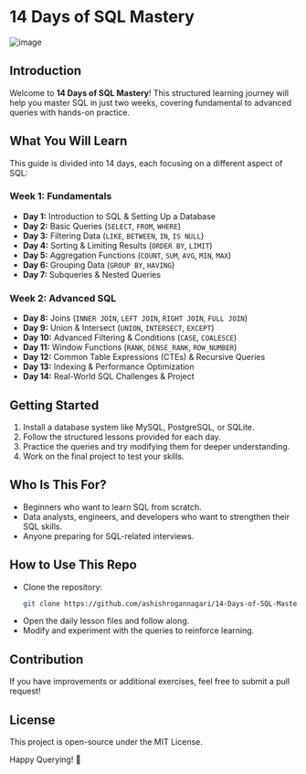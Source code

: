 # 14 Days of SQL Mastery
![image](https://github.com/user-attachments/assets/53975ffb-1f46-4816-a0ee-906dace09d23)


## Introduction
Welcome to **14 Days of SQL Mastery**! This structured learning journey will help you master SQL in just two weeks, covering fundamental to advanced queries with hands-on practice.

## What You Will Learn
This guide is divided into 14 days, each focusing on a different aspect of SQL:

### **Week 1: Fundamentals**
- **Day 1:** Introduction to SQL & Setting Up a Database
- **Day 2:** Basic Queries (`SELECT`, `FROM`, `WHERE`)
- **Day 3:** Filtering Data (`LIKE`, `BETWEEN`, `IN`, `IS NULL`)
- **Day 4:** Sorting & Limiting Results (`ORDER BY`, `LIMIT`)
- **Day 5:** Aggregation Functions (`COUNT`, `SUM`, `AVG`, `MIN`, `MAX`)
- **Day 6:** Grouping Data (`GROUP BY`, `HAVING`)
- **Day 7:** Subqueries & Nested Queries

### **Week 2: Advanced SQL**
- **Day 8:** Joins (`INNER JOIN`, `LEFT JOIN`, `RIGHT JOIN`, `FULL JOIN`)
- **Day 9:** Union & Intersect (`UNION`, `INTERSECT`, `EXCEPT`)
- **Day 10:** Advanced Filtering & Conditions (`CASE`, `COALESCE`)
- **Day 11:** Window Functions (`RANK`, `DENSE_RANK`, `ROW_NUMBER`)
- **Day 12:** Common Table Expressions (CTEs) & Recursive Queries
- **Day 13:** Indexing & Performance Optimization
- **Day 14:** Real-World SQL Challenges & Project

## Getting Started
1. Install a database system like MySQL, PostgreSQL, or SQLite.
2. Follow the structured lessons provided for each day.
3. Practice the queries and try modifying them for deeper understanding.
4. Work on the final project to test your skills.

## Who Is This For?
- Beginners who want to learn SQL from scratch.
- Data analysts, engineers, and developers who want to strengthen their SQL skills.
- Anyone preparing for SQL-related interviews.

## How to Use This Repo
- Clone the repository:  
  ```sh
  git clone https://github.com/ashishrogannagari/14-Days-of-SQL-Mastery.git
  ```
- Open the daily lesson files and follow along.
- Modify and experiment with the queries to reinforce learning.

## Contribution
If you have improvements or additional exercises, feel free to submit a pull request!

## License
This project is open-source under the MIT License.

Happy Querying! 🚀
